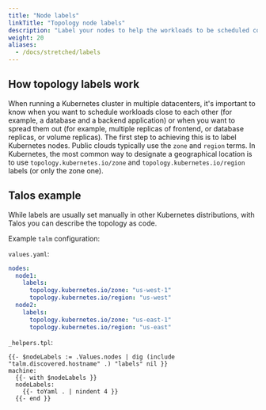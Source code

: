 ```yaml
---
title: "Node labels"
linkTitle: "Topology node labels"
description: "Label your nodes to help the workloads to be scheduled correctly"
weight: 20
aliases:
  - /docs/stretched/labels
---
```


## How topology labels work

When running a Kubernetes cluster in multiple datacenters, it's important to know when you want to schedule workloads
close to each other (for example, a database and a backend application) or when you want to spread them out (for
example, multiple replicas of frontend, or database replicas, or volume replicas). The first step to achieving this is
to label Kubernetes nodes. Public clouds typically use the `zone` and `region` terms. In Kubernetes, the most common way
to designate a geographical location is to use `topology.kubernetes.io/zone` and `topology.kubernetes.io/region`
labels (or only the zone one).

## Talos example

While labels are usually set manually in other Kubernetes distributions, with Talos you can describe the topology as
code.

Example `talm` configuration:

`values.yaml`:

```yaml
nodes:
  node1:
    labels:
      topology.kubernetes.io/zone: "us-west-1"
      topology.kubernetes.io/region: "us-west"
  node2:
    labels:
      topology.kubernetes.io/zone: "us-east-1"
      topology.kubernetes.io/region: "us-east"
```

`_helpers.tpl`:

```helm
{{- $nodeLabels := .Values.nodes | dig (include "talm.discovered.hostname" .) "labels" nil }}
machine:
  {{- with $nodeLabels }}
  nodeLabels:
    {{- toYaml . | nindent 4 }}
  {{- end }}
```
